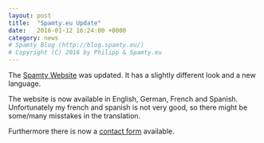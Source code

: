 ```yaml
---
layout: post
title:  "Spamty.eu Update"
date:   2016-01-12 16:24:00 +0000
category: news
# Spamty Blog (http://blog.spamty.eu/)
# Copyright (C) 2016 by Philipp & Spamty.eu
---
```

The [Spamty Website](http://spamty.eu/) was updated. 
It has a slightly different look and a new language. 

The website is now available in English, German, French and Spanish. 
Unfortunately my french and spanish is not very good, so there might be some/many misstakes in the translation.

Furthermore there is now a [contact form](http://spamty.eu/contact.php) available.